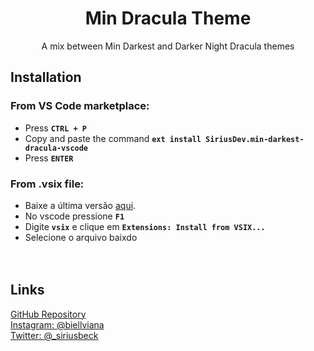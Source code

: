 <div align="center">

# Min Dracula Theme

A mix between Min Darkest and Darker Night Dracula themes

</div>

## Installation

### From VS Code marketplace:

- Press **`CTRL + P`**
- Copy and paste the command **`ext install SiriusDev.min-darkest-dracula-vscode`**
- Press **`ENTER`**<br>

### From .vsix file:

- Baixe a última versão [aqui](https://github.com/pySiriusDev/min-darkest-dracula-vscode/releases/latest).
- No vscode pressione **`F1`**
- Digite **`vsix`** e clique em **`Extensions: Install from VSIX...`**
- Selecione o arquivo baixdo<br><br><br>

## Links

[GitHub Repository](README.md)<br>
[Instagram: @biellviana](https://instagram.com/biellviana)<br>
[Twitter: @_siriusbeck](https://twitter.com/_siriusbeck)
